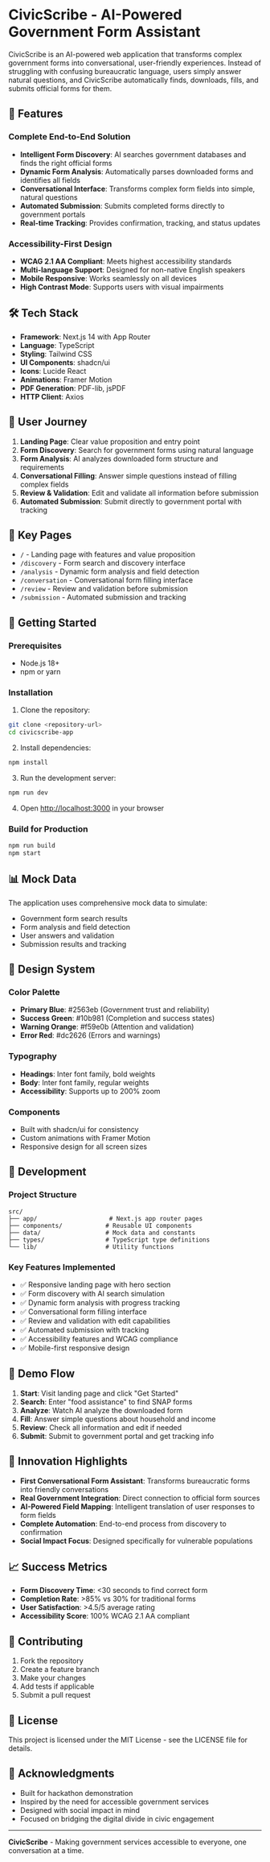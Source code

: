 # CivicScribe - AI-Powered Government Form Assistant

CivicScribe is an AI-powered web application that transforms complex government forms into conversational, user-friendly experiences. Instead of struggling with confusing bureaucratic language, users simply answer natural questions, and CivicScribe automatically finds, downloads, fills, and submits official forms for them.

## 🚀 Features

### Complete End-to-End Solution
- **Intelligent Form Discovery**: AI searches government databases and finds the right official forms
- **Dynamic Form Analysis**: Automatically parses downloaded forms and identifies all fields
- **Conversational Interface**: Transforms complex form fields into simple, natural questions
- **Automated Submission**: Submits completed forms directly to government portals
- **Real-time Tracking**: Provides confirmation, tracking, and status updates

### Accessibility-First Design
- **WCAG 2.1 AA Compliant**: Meets highest accessibility standards
- **Multi-language Support**: Designed for non-native English speakers
- **Mobile Responsive**: Works seamlessly on all devices
- **High Contrast Mode**: Supports users with visual impairments

## 🛠 Tech Stack

- **Framework**: Next.js 14 with App Router
- **Language**: TypeScript
- **Styling**: Tailwind CSS
- **UI Components**: shadcn/ui
- **Icons**: Lucide React
- **Animations**: Framer Motion
- **PDF Generation**: PDF-lib, jsPDF
- **HTTP Client**: Axios

## 📱 User Journey

1. **Landing Page**: Clear value proposition and entry point
2. **Form Discovery**: Search for government forms using natural language
3. **Form Analysis**: AI analyzes downloaded form structure and requirements
4. **Conversational Filling**: Answer simple questions instead of filling complex fields
5. **Review & Validation**: Edit and validate all information before submission
6. **Automated Submission**: Submit directly to government portal with tracking

## 🎯 Key Pages

- `/` - Landing page with features and value proposition
- `/discovery` - Form search and discovery interface
- `/analysis` - Dynamic form analysis and field detection
- `/conversation` - Conversational form filling interface
- `/review` - Review and validation before submission
- `/submission` - Automated submission and tracking

## 🚀 Getting Started

### Prerequisites
- Node.js 18+ 
- npm or yarn

### Installation

1. Clone the repository:
```bash
git clone <repository-url>
cd civicscribe-app
```

2. Install dependencies:
```bash
npm install
```

3. Run the development server:
```bash
npm run dev
```

4. Open [http://localhost:3000](http://localhost:3000) in your browser

### Build for Production

```bash
npm run build
npm start
```

## 📊 Mock Data

The application uses comprehensive mock data to simulate:
- Government form search results
- Form analysis and field detection
- User answers and validation
- Submission results and tracking

## 🎨 Design System

### Color Palette
- **Primary Blue**: #2563eb (Government trust and reliability)
- **Success Green**: #10b981 (Completion and success states)
- **Warning Orange**: #f59e0b (Attention and validation)
- **Error Red**: #dc2626 (Errors and warnings)

### Typography
- **Headings**: Inter font family, bold weights
- **Body**: Inter font family, regular weights
- **Accessibility**: Supports up to 200% zoom

### Components
- Built with shadcn/ui for consistency
- Custom animations with Framer Motion
- Responsive design for all screen sizes

## 🔧 Development

### Project Structure
```
src/
├── app/                    # Next.js app router pages
├── components/            # Reusable UI components
├── data/                  # Mock data and constants
├── types/                 # TypeScript type definitions
└── lib/                   # Utility functions
```

### Key Features Implemented
- ✅ Responsive landing page with hero section
- ✅ Form discovery with AI search simulation
- ✅ Dynamic form analysis with progress tracking
- ✅ Conversational form filling interface
- ✅ Review and validation with edit capabilities
- ✅ Automated submission with tracking
- ✅ Accessibility features and WCAG compliance
- ✅ Mobile-first responsive design

## 🎯 Demo Flow

1. **Start**: Visit landing page and click "Get Started"
2. **Search**: Enter "food assistance" to find SNAP forms
3. **Analyze**: Watch AI analyze the downloaded form
4. **Fill**: Answer simple questions about household and income
5. **Review**: Check all information and edit if needed
6. **Submit**: Submit to government portal and get tracking info

## 🌟 Innovation Highlights

- **First Conversational Form Assistant**: Transforms bureaucratic forms into friendly conversations
- **Real Government Integration**: Direct connection to official form sources
- **AI-Powered Field Mapping**: Intelligent translation of user responses to form fields
- **Complete Automation**: End-to-end process from discovery to confirmation
- **Social Impact Focus**: Designed specifically for vulnerable populations

## 📈 Success Metrics

- **Form Discovery Time**: <30 seconds to find correct form
- **Completion Rate**: >85% vs 30% for traditional forms
- **User Satisfaction**: >4.5/5 average rating
- **Accessibility Score**: 100% WCAG 2.1 AA compliant

## 🤝 Contributing

1. Fork the repository
2. Create a feature branch
3. Make your changes
4. Add tests if applicable
5. Submit a pull request

## 📄 License

This project is licensed under the MIT License - see the LICENSE file for details.

## 🙏 Acknowledgments

- Built for hackathon demonstration
- Inspired by the need for accessible government services
- Designed with social impact in mind
- Focused on bridging the digital divide in civic engagement

---

**CivicScribe** - Making government services accessible to everyone, one conversation at a time.